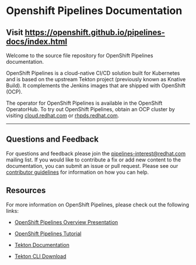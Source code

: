 # Openshift Pipelines Documentation

## Visit https://openshift.github.io/pipelines-docs/index.html

Welcome to the source file repository for OpenShift Pipelines documentation.

OpenShift Pipelines is a cloud-native CI/CD solution built for Kubernetes and is based on the upstream Tekton project (previously known as Knative Build).
It complements the Jenkins images that are shipped with OpenShift (OCP).

The operator for OpenShift Pipelines is available in the OpenShift OperatorHub.
To try out OpenShift Pipelines, obtain an OCP cluster by visiting [cloud.redhat.com](https://cloud.redhat.com) or [rhpds.redhat.com](https://rhpds.redhat.com).


----------------------------------------


## Questions and Feedback

For questions and feedback please join the pipelines-interest@redhat.com mailing list. If you would like to contribute a fix or add new content to the documentation, you can submit an issue or pull request. Please see our [contributor guidelines](contributing/con_contributing-documentation.md) for information on how you can help.


## Resources

For more information on OpenShift Pipelines, please check out the following links:

* [OpenShift Pipelines Overview Presentation](https://docs.google.com/presentation/d/1E6FChdbIrMHlynF-yvEMrTiAnR8rwMdvebBxPgdcmrE/edit#slide=id.g547716335e_0_260)

* [OpenShift Pipelines Tutorial](https://github.com/openshift/pipelines-tutorial/)

* [Tekton Documentation](https://github.com/tektoncd/pipeline/tree/master/docs)

* [Tekton CLI Download](https://github.com/tektoncd/cli/tree/v0.1.2)
